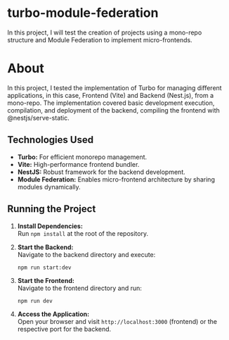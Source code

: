 # turbo-module-federation
In this project, I will test the creation of projects using a mono-repo structure and Module Federation to implement micro-frontends.

# About

In this project, I tested the implementation of Turbo for managing different applications, in this case, Frontend (Vite) and Backend (Nest.js), from a mono-repo. The implementation covered basic development execution, compilation, and deployment of the backend, compiling the frontend with @nestjs/serve-static.

## Technologies Used

- **Turbo:** For efficient monorepo management.
- **Vite:** High-performance frontend bundler.
- **NestJS:** Robust framework for the backend development.
- **Module Federation:** Enables micro-frontend architecture by sharing modules dynamically.

## Running the Project

1. **Install Dependencies:**  
    Run `npm install` at the root of the repository.

2. **Start the Backend:**  
    Navigate to the backend directory and execute:
    ```
    npm run start:dev
    ```

3. **Start the Frontend:**  
    Navigate to the frontend directory and run:
    ```
    npm run dev
    ```

4. **Access the Application:**  
    Open your browser and visit `http://localhost:3000` (frontend) or the respective port for the backend.